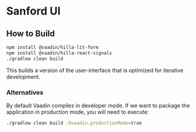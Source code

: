 # Sanford UI

## How to Build

```bash
npm install @vaadin/hilla-lit-form
npm install @vaadin/hilla-react-signals
./gradlew clean build
```

This builds a version of the user-interface that is optimized for iterative development.


### Alternatives

By default Vaadin compiles in developer mode.  If we want to package the application in production mode, you will need to execute:

```bash
./gradlew clean build -Dvaadin.productionMode=true
```
